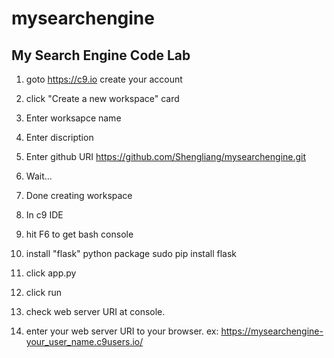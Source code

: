 # mysearchengine
My Search Engine Code Lab
--------
1. goto https://c9.io create your account
2. click "Create a new workspace" card
3. Enter worksapce name
4. Enter discription
5. Enter github URI
     https://github.com/Shengliang/mysearchengine.git

6. Wait...
7. Done creating workspace
8. In c9 IDE
9. hit F6 to get bash console
10. install "flask" python package
    sudo pip install flask
11. click app.py
12. click run
13. check web server URI at console.
14. enter your web server URI to your browser.
    ex: https://mysearchengine-your_user_name.c9users.io/
